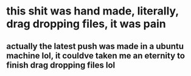 # this shit was hand made, literally, drag dropping files, it was pain
## actually the latest push was made in a ubuntu machine lol, it couldve taken me an eternity to finish drag dropping files lol